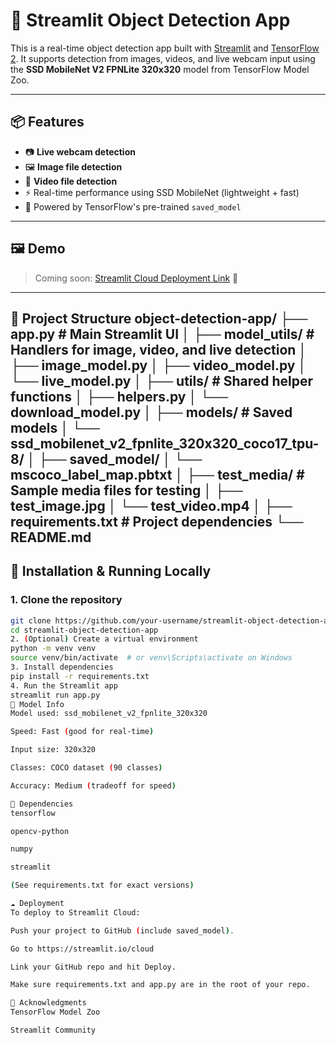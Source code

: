 # 🧠 Streamlit Object Detection App

This is a real-time object detection app built with [Streamlit](https://streamlit.io/) and [TensorFlow 2](https://www.tensorflow.org/). It supports detection from images, videos, and live webcam input using the **SSD MobileNet V2 FPNLite 320x320** model from TensorFlow Model Zoo.

---

## 📦 Features

- 📷 **Live webcam detection**
- 🖼️ **Image file detection**
- 🎥 **Video file detection**
- ⚡️ Real-time performance using SSD MobileNet (lightweight + fast)
- 🧠 Powered by TensorFlow's pre-trained `saved_model`

---

## 🖼️ Demo

> Coming soon: [Streamlit Cloud Deployment Link](https://share.streamlit.io/...) 🔗

---

📂 Project Structure
object-detection-app/
├── app.py                  # Main Streamlit UI
│
├── model_utils/            # Handlers for image, video, and live detection
│   ├── image_model.py
│   ├── video_model.py
│   └── live_model.py
│
├── utils/                  # Shared helper functions
│   ├── helpers.py
│   └── download_model.py
│
├── models/                 # Saved models
│   └── ssd_mobilenet_v2_fpnlite_320x320_coco17_tpu-8/
│       ├── saved_model/
│       └── mscoco_label_map.pbtxt
│
├── test_media/             # Sample media files for testing
│   ├── test_image.jpg
│   └── test_video.mp4
│
├── requirements.txt        # Project dependencies
└── README.md
---

## 🚀 Installation & Running Locally

### 1. Clone the repository

```bash
git clone https://github.com/your-username/streamlit-object-detection-app.git
cd streamlit-object-detection-app
2. (Optional) Create a virtual environment
python -m venv venv
source venv/bin/activate  # or venv\Scripts\activate on Windows
3. Install dependencies
pip install -r requirements.txt
4. Run the Streamlit app
streamlit run app.py
🧠 Model Info
Model used: ssd_mobilenet_v2_fpnlite_320x320

Speed: Fast (good for real-time)

Input size: 320x320

Classes: COCO dataset (90 classes)

Accuracy: Medium (tradeoff for speed)

🧩 Dependencies
tensorflow

opencv-python

numpy

streamlit

(See requirements.txt for exact versions)

☁️ Deployment
To deploy to Streamlit Cloud:

Push your project to GitHub (include saved_model).

Go to https://streamlit.io/cloud

Link your GitHub repo and hit Deploy.

Make sure requirements.txt and app.py are in the root of your repo.

🙌 Acknowledgments
TensorFlow Model Zoo

Streamlit Community

